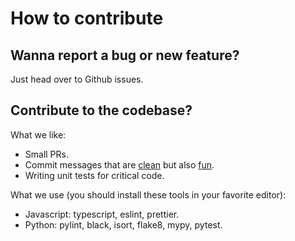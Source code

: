 # How to contribute

## Wanna report a bug or new feature?

Just head over to Github issues.

## Contribute to the codebase?

What we like:

- Small PRs.
- Commit messages that are [clean](https://cbea.ms/git-commit/) but also [fun](https://gitmoji.dev/).
- Writing unit tests for critical code.

What we use (you should install these tools in your favorite editor):

- Javascript: typescript, eslint, prettier.
- Python: pylint, black, isort, flake8, mypy, pytest.
